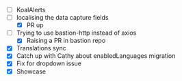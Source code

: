 * [ ] KoalAlerts
* [ ] localising the data capture fields
  * [x] PR up
* [ ] Trying to use bastion-http instead of axios
  * [x] Raising a PR in bastion repo
* [x] Translations sync
* [x] Catch up with Cathy about enabledLanguages migration
* [x] Fix for dropdown issue
* [x] Showcase
